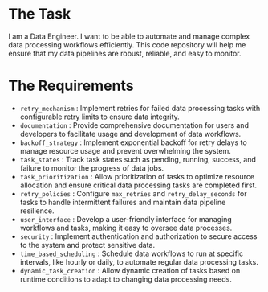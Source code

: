 # The Task

I am a Data Engineer. I want to be able to automate and manage complex data processing workflows efficiently. This code repository will help me ensure that my data pipelines are robust, reliable, and easy to monitor.

# The Requirements

* `retry_mechanism` : Implement retries for failed data processing tasks with configurable retry limits to ensure data integrity.
* `documentation` : Provide comprehensive documentation for users and developers to facilitate usage and development of data workflows.
* `backoff_strategy` : Implement exponential backoff for retry delays to manage resource usage and prevent overwhelming the system.
* `task_states` : Track task states such as pending, running, success, and failure to monitor the progress of data jobs.
* `task_prioritization` : Allow prioritization of tasks to optimize resource allocation and ensure critical data processing tasks are completed first.
* `retry_policies` : Configure `max_retries` and `retry_delay_seconds` for tasks to handle intermittent failures and maintain data pipeline resilience.
* `user_interface` : Develop a user-friendly interface for managing workflows and tasks, making it easy to oversee data processes.
* `security` : Implement authentication and authorization to secure access to the system and protect sensitive data.
* `time_based_scheduling` : Schedule data workflows to run at specific intervals, like hourly or daily, to automate regular data processing tasks.
* `dynamic_task_creation` : Allow dynamic creation of tasks based on runtime conditions to adapt to changing data processing needs.
